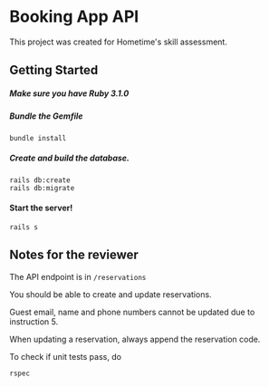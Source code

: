 # Booking App API

This project was created for Hometime's skill assessment.

Getting Started
----------------------
##### Make sure you have Ruby 3.1.0

##### Bundle the Gemfile

```shell
bundle install
```

##### Create and build the database.

```shell
rails db:create
rails db:migrate
```

#### Start the server!

```shell
rails s
```

Notes for the reviewer
----------------------

The API endpoint is in `/reservations`

You should be able to create and update reservations.

Guest email, name and phone numbers cannot be updated due to instruction 5.

When updating a reservation, always append the reservation code.

To check if unit tests pass, do

```shell
rspec
```
